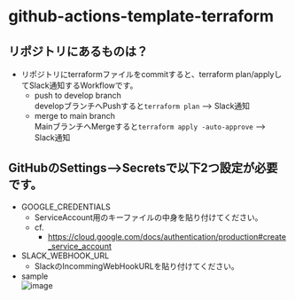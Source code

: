 # github-actions-template-terraform

## リポジトリにあるものは？  
- リポジトリにterraformファイルをcommitすると、terraform plan/applyしてSlack通知するWorkflowです。
   - push to develop branch  
     developブランチへPushすると`terraform plan` --> Slack通知  
   - merge to main branch  
     MainブランチへMergeすると`terraform apply -auto-approve` --> Slack通知  

## GitHubのSettings-->Secretsで以下2つ設定が必要です。
- GOOGLE_CREDENTIALS
   - ServiceAccount用のキーファイルの中身を貼り付けてください。	
   - cf.
      - https://cloud.google.com/docs/authentication/production#create_service_account
- SLACK_WEBHOOK_URL
   - SlackのIncommingWebHookURLを貼り付けてください。	
- sample  
![image](https://user-images.githubusercontent.com/6356691/100606598-0556b900-334d-11eb-9dd6-3255c8e7acec.png)
